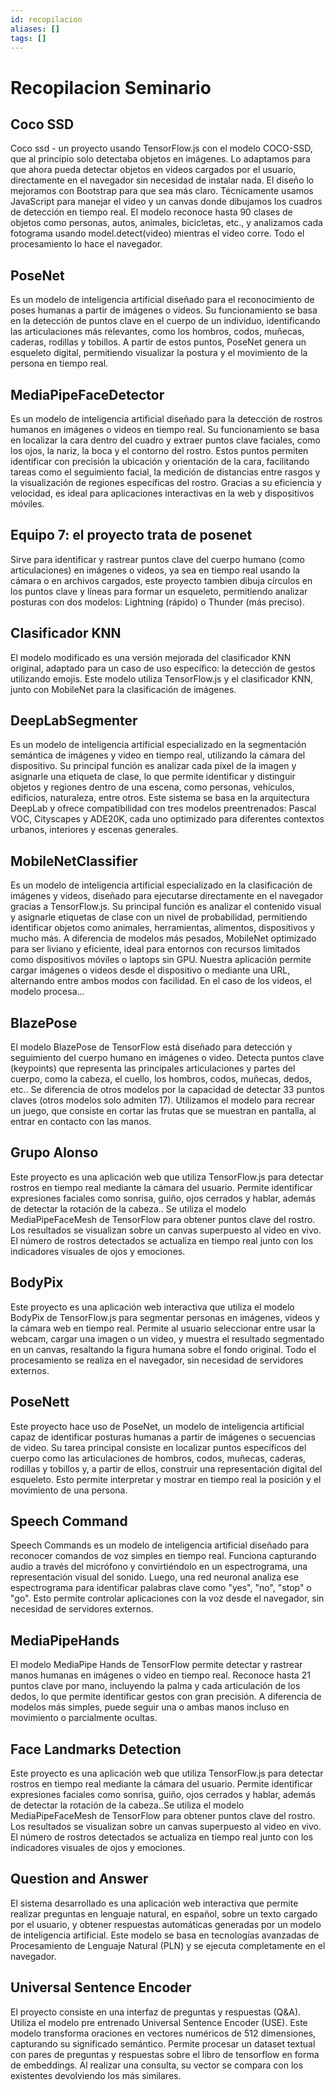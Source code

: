 ```yaml
---
id: recopilacion
aliases: []
tags: []
---
```


# Recopilacion Seminario

## Coco SSD

Coco ssd - un proyecto usando TensorFlow.js con el modelo COCO-SSD,
que al principio solo detectaba objetos en imágenes. Lo adaptamos para que ahora
pueda detectar objetos en videos cargados por el usuario, directamente en el navegador
sin necesidad de instalar nada. El diseño lo mejoramos con Bootstrap para que sea
más claro. Técnicamente usamos JavaScript para manejar el video y un canvas donde
dibujamos los cuadros de detección en tiempo real. El modelo reconoce hasta 90 clases
de objetos como personas, autos, animales, bicicletas, etc., y analizamos cada fotograma
usando model.detect(video) mientras el video corre. Todo el procesamiento lo hace
el navegador.

## PoseNet

Es un modelo de inteligencia artificial diseñado para el reconocimiento de poses
humanas a partir de imágenes o videos. Su funcionamiento se basa en la detección
de puntos clave en el cuerpo de un individuo, identificando las articulaciones más
relevantes, como los hombros, codos, muñecas, caderas, rodillas y tobillos. A partir
de estos puntos, PoseNet genera un esqueleto digital, permitiendo visualizar la postura
y el movimiento de la persona en tiempo real.

## MediaPipeFaceDetector

Es un modelo de inteligencia artificial diseñado para la detección de rostros humanos
en imágenes o videos en tiempo real. Su funcionamiento se basa en localizar la cara
dentro del cuadro y extraer puntos clave faciales, como los ojos, la nariz, la boca
y el contorno del rostro. Estos puntos permiten identificar con precisión la ubicación
y orientación de la cara, facilitando tareas como el seguimiento facial, la medición
de distancias entre rasgos y la visualización de regiones específicas del rostro.
Gracias a su eficiencia y velocidad, es ideal para aplicaciones interactivas en la
web y dispositivos móviles.

## Equipo 7: el proyecto trata de posenet

Sirve para identificar y rastrear puntos clave del cuerpo humano (como articulaciones)
en imágenes o videos, ya sea en tiempo real usando la cámara o en archivos cargados,
este proyecto tambien dibuja círculos en los puntos clave y líneas para formar un
esqueleto, permitiendo analizar posturas con dos modelos: Lightning (rápido) o Thunder
(más preciso).

## Clasificador KNN

El modelo modificado es una versión mejorada del clasificador KNN original, adaptado
para un caso de uso específico: la detección de gestos utilizando emojis. Este modelo
utiliza TensorFlow.js y el clasificador KNN, junto con MobileNet para la clasificación
de imágenes.

## DeepLabSegmenter

Es un modelo de inteligencia artificial especializado en la segmentación semántica
de imágenes y video en tiempo real, utilizando la cámara del dispositivo. Su principal
función es analizar cada píxel de la imagen y asignarle una etiqueta de clase, lo
que permite identificar y distinguir objetos y regiones dentro de una escena, como
personas, vehículos, edificios, naturaleza, entre otros. Este sistema se basa en
la arquitectura DeepLab y ofrece compatibilidad con tres modelos preentrenados: Pascal
VOC, Cityscapes y ADE20K, cada uno optimizado para diferentes contextos urbanos,
interiores y escenas generales.

## MobileNetClassifier

Es un modelo de inteligencia artificial especializado en la clasificación de imágenes
y videos, diseñado para ejecutarse directamente en el navegador gracias a TensorFlow.js.
Su principal función es analizar el contenido visual y asignarle etiquetas de clase
con un nivel de probabilidad, permitiendo identificar objetos como animales, herramientas,
alimentos, dispositivos y mucho más. A diferencia de modelos más pesados, MobileNet
optimizado para ser liviano y eficiente, ideal para entornos con recursos limitados
como dispositivos móviles o laptops sin GPU. Nuestra aplicación permite cargar
imágenes o videos desde el dispositivo o mediante una URL, alternando entre ambos
modos con facilidad. En el caso de los videos, el modelo procesa…

## BlazePose

El modelo BlazePose de TensorFlow está diseñado para detección y seguimiento del
cuerpo humano en imágenes o video. Detecta puntos clave (keypoints) que representa
las principales articulaciones y partes del cuerpo, como la cabeza, el cuello, los
hombros, codos, muñecas, dedos, etc.. Se diferencia de otros modelos por la capacidad
de detectar 33 puntos claves (otros modelos solo admiten 17).
Utilizamos el modelo para recrear un juego, que consiste en cortar las frutas que
se muestran en pantalla, al entrar en contacto con las manos.

## Grupo Alonso

Este proyecto es una aplicación web que utiliza TensorFlow.js para detectar rostros
en tiempo real mediante la cámara del usuario. Permite identificar expresiones faciales
como sonrisa, guiño, ojos cerrados y hablar, además de detectar la rotación de
la cabeza.. Se utiliza el modelo MediaPipeFaceMesh de TensorFlow para obtener puntos
clave del rostro. Los resultados se visualizan sobre un canvas superpuesto al video
en vivo. El número de rostros detectados se actualiza en tiempo real junto con los
indicadores visuales de ojos y emociones.

## BodyPix

Este proyecto es una aplicación web interactiva que utiliza el modelo BodyPix de
TensorFlow.js para segmentar personas en imágenes, videos y la cámara web en tiempo
real. Permite al usuario seleccionar entre usar la webcam, cargar una imagen o un
video, y muestra el resultado segmentado en un canvas, resaltando la figura humana
sobre el fondo original. Todo el procesamiento se realiza en el navegador, sin necesidad
de servidores externos.

## PoseNett

Este proyecto hace uso de PoseNet, un modelo de inteligencia artificial capaz de
identificar posturas humanas a partir de imágenes o secuencias de video. Su tarea
principal consiste en localizar puntos específicos del cuerpo como las articulaciones
de hombros, codos, muñecas, caderas, rodillas y tobillos y, a partir de ellos, construir
una representación digital del esqueleto. Esto permite interpretar y mostrar en tiempo
real la posición y el movimiento de una persona.

## Speech Command

Speech Commands es un modelo de inteligencia artificial diseñado para reconocer comandos
de voz simples en tiempo real. Funciona capturando audio a través del micrófono y
convirtiéndolo en un espectrograma, una representación visual del sonido. Luego,
una red neuronal analiza ese espectrograma para identificar palabras clave como
"yes", "no", "stop" o "go". Esto permite controlar aplicaciones con la voz desde
el navegador, sin necesidad de servidores externos.

## MediaPipeHands

El modelo MediaPipe Hands de TensorFlow permite detectar y rastrear manos
humanas en imágenes o video en tiempo real. Reconoce hasta 21 puntos clave
por mano, incluyendo la palma y cada articulación de los dedos, lo que permite
identificar gestos con gran precisión. A diferencia de modelos más simples,
puede seguir una o ambas manos incluso en movimiento o parcialmente ocultas.

## Face Landmarks Detection

Este proyecto es una aplicación web que utiliza TensorFlow.js para detectar rostros
en tiempo real mediante la cámara del usuario. Permite identificar expresiones faciales
como sonrisa, guiño, ojos cerrados y hablar, además de detectar la rotación de
la cabeza..Se utiliza el modelo MediaPipeFaceMesh de TensorFlow para obtener puntos
clave del rostro. Los resultados se visualizan sobre un canvas superpuesto al video
en vivo. El número de rostros detectados se actualiza en tiempo real junto con los
indicadores visuales de ojos y emociones.

## Question and Answer

El sistema desarrollado es una aplicación web interactiva que permite realizar
preguntas en lenguaje natural, en español, sobre un texto cargado por el usuario,
y obtener respuestas automáticas generadas por un modelo de inteligencia artificial.
Este modelo se basa en tecnologías avanzadas de Procesamiento de Lenguaje Natural
(PLN) y se ejecuta completamente en el navegador.

## Universal Sentence Encoder

El proyecto consiste en una interfaz de preguntas y respuestas (Q&A).
Utiliza el modelo pre entrenado Universal Sentence Encoder (USE). Este
modelo transforma oraciones en vectores numéricos de 512 dimensiones,
capturando su significado semántico. Permite procesar un dataset textual
con pares de preguntas y respuestas sobre el libro de tensorflow en forma de
embeddings. Al realizar una consulta, su vector se compara con los existentes
devolviendo los más similares.
